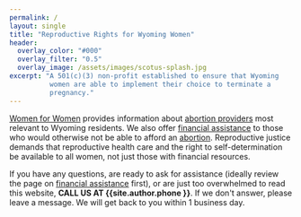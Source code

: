 ```yaml
---
permalink: /
layout: single
title: "Reproductive Rights for Wyoming Women"
header:
  overlay_color: "#000"
  overlay_filter: "0.5"
  overlay_image: /assets/images/scotus-splash.jpg
excerpt: "A 501(c)(3) non-profit established to ensure that Wyoming
          women are able to implement their choice to terminate a
          pregnancy."
---
```


[Women for Women](/) provides information about [abortion
providers](/providers) most relevant to Wyoming residents. We also
offer [financial assistance](/financial) to those who would otherwise
not be able to afford an [abortion](/abortion). Reproductive justice
demands that reproductive health care and the right to
self-determination be available to all women, not just those with
financial resources.

If you have any questions, are ready to ask for assistance (ideally
review the page on [financial assistance](financial) first), or are
just too overwhelmed to read this website, **CALL US AT
{{site.author.phone }}**. If we don't answer, please leave a
message. We will get back to you within 1 business day.
